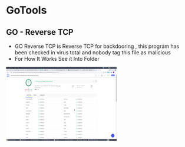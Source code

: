 # GoTools

## GO - Reverse TCP
- GO Reverse TCP is Reverse TCP for backdooring , this program has been checked in virus total and nobody tag this file as malicious
- For How It Works See it Into Folder
<img src ="https://raw.githubusercontent.com/DwiyanTech/GoTools/main/screenshoot/VirusTotal%20-%20Clear.png" height="200" width="300"/>
